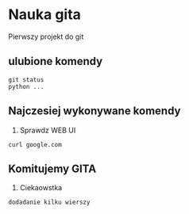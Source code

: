 # Nauka gita

Pierwszy projekt do git

## ulubione komendy

    git status
    python ...


## Najczesiej wykonywane komendy

1. Sprawdz WEB UI

```
curl google.com
```

## Komitujemy GITA

1. Ciekaowstka
```
dodadanie kilku wierszy
```
